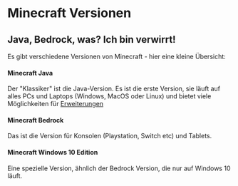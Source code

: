 # Minecraft Versionen

## Java, Bedrock, was? Ich bin verwirrt!

Es gibt verschiedene Versionen von Minecraft - hier eine kleine Übersicht:

#### Minecraft Java

Der "Klassiker" ist die Java-Version. Es ist die erste Version, sie läuft auf alles PCs und Laptops \(Windows, MacOS oder Linux\) und bietet viele Möglichkeiten für [Erweiterungen](modpacks.md) 

#### Minecraft Bedrock 

Das ist die Version für Konsolen \(Playstation, Switch etc\) und Tablets. 

#### Minecraft Windows 10 Edition

Eine spezielle Version, ähnlich der Bedrock Version, die nur auf Windows 10 läuft. 

